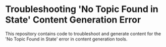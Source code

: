 # Troubleshooting 'No Topic Found in State' Content Generation Error

This repository contains code to troubleshoot and generate content for the 'No Topic Found in State' error in content generation tools.